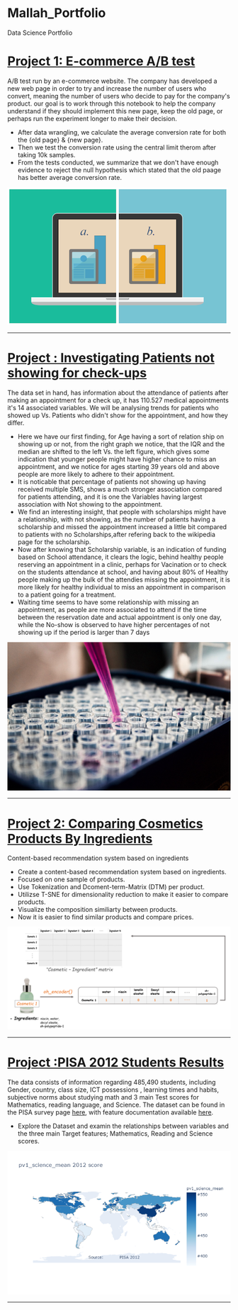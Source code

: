 # Mallah_Portfolio
Data Science Portfolio

# [Project 1: E-commerce A/B test](https://nbviewer.jupyter.org/github/MMallah/E-Commerce-A-B-test/blob/master/E-commerce%20A_B%20Test.ipynb)

A/B test run by an e-commerce website. The company has developed a new web page in order to try and increase the number of users who convert, meaning the number of users who decide to pay for the company's product. our goal is to work through this notebook to help the company understand if they should implement this new page, keep the old page, or perhaps run the experiment longer to make their decision.

* After data wrangling, we calculate the average conversion rate for both the {old page} & {new page}.
* Then we test the conversion rate using the central limit therom after taking 10k samples.
* From the tests conducted, we summarize that we don't have enough evidence to reject the null hypothesis which stated that the old paage has better average conversion rate. 

![a/b test](https://github.com/MMallah/E-Commerce-A-B-test/blob/master/images/abtest.png)

---


# [Project : Investigating Patients not showing for check-ups ](https://github.com/MMallah/Why-Patients-miss-appointments/blob/master/Why%20Patients%20don't%20show%20Up..ipynb)

The data set in hand, has information about the attendance of patients after making an appointment for a check up, it has 110.527 medical appointments it's 14 associated variables. We will be analysing trends for patients who showed up Vs. Patients who didn't show for the appointment, and how they differ.

* Here we have our first finding, for Age having a sort of relation ship on showing up or not, from the right graph we notice, that the IQR and the median are shifted to the left Vs. the left figure, which gives some indication that younger people might have higher chance to miss an appointment, and we notice for ages starting 39 years old and above people are more likely to adhere to their appointment.
* It is noticable that percentage of patients not showing up having received multiple SMS, shows a much stronger association compared for patients attending, and it is one the Variables having largest association with Not showing to the appointment.
* We find an interesting insight, that people with scholarships might have a relationship, with not showing, as the number of patients having a scholarship and missed the appointment increased a little bit compared to patients with no Scholarships,after refering back to the wikipedia page for the scholarship.
* Now after knowing that Scholarship variable, is an indication of funding based on School attendance, it clears the logic, behind healthy people reserving an appointment in a clinic, perhaps for Vacination or to check on the students attendance at school, and having about 80% of Healthy people making up the bulk of the attendies missing the appointment, it is more likely for healthy individual to miss an appointment in comparison to a patient going for a treatment.
* Waiting time seems to have some relationship with missing an appointment, as people are more associated to attend if the time between the reservation date and actual appointment is only one day, while the No-show is observed to have higher percentages of not showing up if the period is larger than 7 days

![ingredients breakdown](https://github.com/MMallah/Mallah_Portfolio/blob/main/images/project%201%20image1.jpg)


---


# [Project 2: Comparing Cosmetics Products By Ingredients](https://nbviewer.jupyter.org/github/MMallah/Comparing-Cosmetics-Ingredients/blob/bf4d84812d880be9d5845b0ec1c9c91d6d9a2d0d/Comparing%20Cosmetics%20Products%20By%20Ingredients.ipynb)
Content-based recommendation system based on ingredients

* Create a content-based recommendation system based on ingredients.
* Focused on one sample of products.
* Use Tokenization and Dcoment-term-Matrix (DTM) per product.
* Utilizse T-SNE for dimensionality reduction to make it easier to compare products.
* Visualize the composition similiarty between products.
* Now it is easier to find similar products and compare prices.

![ingredients breakdown](https://github.com/MMallah/Mallah_Portfolio/blob/main/images/project%202%20image_3.PNG)

---

# [Project :PISA 2012 Students Results](https://mmallah.github.io/PISA-2012-Students-Results/)

 The data consists of information regarding 485,490  students, including Gender, country, class size, ICT possessions , learning times and habits,  subjective norms about studying math and 3 main Test scores for Mathematics,  reading language, and Science. The dataset can be found in the PISA survey page   [here](https://www.google.com/url?q=https://s3.amazonaws.com/udacity-hosted-downloads/ud507/pisa2012.csv.zip&sa=D&ust=1554482573645000), with feature documentation available [here](https://www.google.com/url?q=https://s3.amazonaws.com/udacity-hosted-downloads/ud507/pisadict2012.csv&sa=D&ust=1554482573645000).

* Explore the Dataset and examin the relationships between variables and the three main Target features; Mathematics, Reading and Science scores.

![ingredients breakdown](https://github.com/MMallah/Mallah_Portfolio/blob/main/images/Pisa%20Score.png)

---
